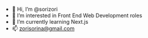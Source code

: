 - 👋 Hi, I’m @sorizori
- 👀 I’m interested in Front End Web Development roles
- 🌱 I’m currently learning Next.js
- 📫 zorisorina@gmail.com

<!---
sorizori/sorizori is a ✨ special ✨ repository because its `README.md` (this file) appears on your GitHub profile.
You can click the Preview link to take a look at your changes.
--->
